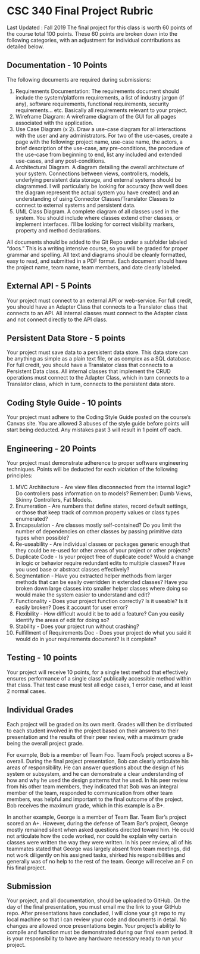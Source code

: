 # CSC 340 Final Project Rubric
Last Updated : Fall 2019
The final project for this class is worth 60 points of the course total 100 points. These 60 points are broken down into the following categories, with an adjustment for individual contributions as detailed below.

## Documentation - 10 Points
The following documents are required during submissions:
1. Requirements Documentation: The requirements document should include the system/platform requirements, a list of industry jargon (if any), software requirements, functional requirements, security requirements… etc. Basically all requirements relevant to your project.
2. Wireframe Diagram: A wireframe diagram of the GUI for all pages associated with the application.
3. Use Case Diagram (x 2). Draw a use-case diagram for all interactions with the user and any administrators. For two of the use-cases, create a page with the following: project name, use-case name, the actors, a brief description of the use-case, any pre-conditions, the procedure of the use-case from beginning to end, list any included and extended use-cases, and any post-conditions.
4. Architectural Diagram. A diagram detailing the overall architecture of your system. Connections between views, controllers, models, underlying persistent data storage, and external systems should be diagrammed. I will particularly be looking for accuracy (how well does the diagram represent the actual system you have created) and an understanding of using Connector Classes/Translator Classes to connect to external systems and persistent data.
5. UML Class Diagram. A complete diagram of all classes used in the system. You should include where classes extend other classes, or implement interfaces. I’ll be looking for correct visibility markers, property and method declarations.

All documents should be added to the Git Repo under a subfolder labeled “docs.”  This is a writing intensive course, so you will be graded for proper grammar and spelling. All text and diagrams should be cleanly formatted, easy to read, and submitted in a PDF format. Each document should have the project name, team name, team members, and date clearly labeled.

## External API - 5 Points
Your project must connect to an external API or web-service. For full credit, you should have an Adapter Class that connects to a Translator class that connects to an API. All internal classes must connect to the Adapter class and not connect directly to the API class.
## Persistent Data Store - 5 points
Your project must save data to a persistent data store. This data store can be anything as simple as a plain text file, or as complex as a SQL database. For full credit, you should have a Translator class that connects to a Persistent Data class. All internal classes that implement the CRUD operations must connect to the Adapter Class, which in turn connects to a Translator class, which in turn, connects to the persistent data store.
## Coding Style Guide - 10 points
Your project must adhere to the Coding Style Guide posted on the course’s Canvas site. You are allowed 3 abuses of the style guide before points will start being deducted. Any mistakes past 3 will result in 1 point off each.

## Engineering - 20 Points
Your project must demonstrate adherence to proper software engineering techniques. Points will be deducted for each violation of the following principles:

1. MVC Architecture -  Are view files disconnected from the internal logic? Do controllers pass information on to models? Remember: Dumb Views, Skinny Controllers, Fat Models.
2. Enumeration - Are numbers that define states, record default settings, or those that keep track of common property values or class types enumerated?
3. Encapsulation - Are classes mostly self-contained? Do you limit the number of dependencies on other classes by passing primitive data types when possible?
4. Re-useability - Are individual classes or packages generic enough that they could be re-used for other areas of your project or other projects?
5. Duplicate Code - Is your project free of duplicate code? Would a change in logic or behavior require redundant edits to multiple classes? Have you used base or abstract classes effectively?
6. Segmentation - Have you extracted helper methods from larger methods that can be easily overridden in extended classes? Have you broken down large classes into smaller helper classes where doing so would make the system easier to understand and edit?
7. Functionality - Does your project function correctly? Is it useable? Is it easily broken? Does it account for user error?
8. Flexibility - How difficult would it be to add a feature? Can you easily identify the areas of edit for doing so?
9. Stability - Does your project run without crashing?
10. Fulfillment of Requirements Doc - Does your project do what you said it would do in your requirements document? Is it complete?

## Testing - 10 points
Your project will receive 10 points, for a single test method that effectively ensures performance of a single class’ publically accessible method within that class. That test case must test all edge cases, 1 error case, and at least 2 normal cases.

## Individual Grades
Each project will be graded on its own merit. Grades will then be distributed to each student involved in the project based on their answers to their presentation and the results of their peer review, with a maximum grade being the overall project grade.

For example, Bob is a member of Team Foo. Team Foo’s project scores a B+ overall. During the final project presentation, Bob can clearly articulate his areas of responsibility. He can answer questions about the design of his system or subsystem, and he can demonstrate a clear understanding of how and why he used the design patterns that he used. In his peer review from his other team members, they indicated that Bob was an integral member of the team, responded to communication from other team members, was helpful and important to the final outcome of the project. Bob receives the maximum grade, which in this example is a B+.

In another example, George is a member of Team Bar. Team Bar’s project scored an A+. However, during the defense of Team Bar’s project, George mostly remained silent when asked questions directed toward him. He could not articulate how the code worked, nor could he explain why certain classes were written the way they were written. In his peer review, all of his teammates stated that George was largely absent from team meetings, did not work diligently on his assigned tasks, shirked his responsibilities and generally was of no help to the rest of the team. George will receive an F on his final project.
## Submission
Your project, and all documentation, should be uploaded to GitHub. On the day of the final presentation, you must email me the link to your GitHub repo. After presentations have concluded, I will clone your git repo to my local machine so that I can review your code and documents in detail. No changes are allowed once presentations begin. Your project’s ability to compile and function must be demonstrated during our final exam period. It is your responsibility to have any hardware necessary ready to run your project.
